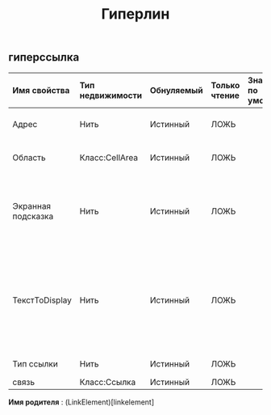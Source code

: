 ﻿---
title: Гиперлин
second_title: Aspose.Cells Cloud Documen
type: docs
url: /ru/specification/model/hyperlink/
description: "Aspose.Cells Спецификация облачной модели: Гиперссылка. Легко обрабатывайте Excel и другие документы электронных таблиц с помощью таких функций, как открытие, создание, редактирование, разделение, слияние, сравнение и преобразование."
weight: 50
---
## **гиперссылка**

 

| Имя свойства| Тип недвижимости| Обнуляемый| Только чтение| Значение по умолчанию| Описание|
|:- |:- |:- |:- |:- |:- |
| Адрес| Нить| Истинный| ЛОЖЬ|| Представляет адрес гиперссылки.|
| Область| Класс:CellArea| Истинный| ЛОЖЬ|| Получает диапазон гиперссылки.|
| Экранная подсказка| Нить| Истинный| ЛОЖЬ|| Возвращает или задает текст всплывающей подсказки для указанной гиперссылки.|
| ТекстToDisplay| Нить| Истинный| ЛОЖЬ|| Представляет текст, отображаемый для указанной гиперссылки. Значением по умолчанию является адрес гиперссылки.|
| Тип ссылки| Нить| Истинный| ЛОЖЬ|| Получает тип ссылки.|
| связь| Класс:Ссылка| Истинный| ЛОЖЬ|||

**Имя родителя** : (LinkElement)[linkelement]